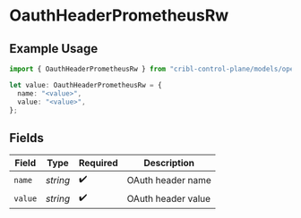 # OauthHeaderPrometheusRw

## Example Usage

```typescript
import { OauthHeaderPrometheusRw } from "cribl-control-plane/models/operations";

let value: OauthHeaderPrometheusRw = {
  name: "<value>",
  value: "<value>",
};
```

## Fields

| Field              | Type               | Required           | Description        |
| ------------------ | ------------------ | ------------------ | ------------------ |
| `name`             | *string*           | :heavy_check_mark: | OAuth header name  |
| `value`            | *string*           | :heavy_check_mark: | OAuth header value |
